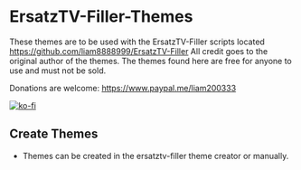 # ErsatzTV-Filler-Themes
These themes are to be used with the ErsatzTV-Filler scripts located https://github.com/liam8888999/ErsatzTV-Filler
All credit goes to the original author of the themes.
The themes found here are free for anyone to use and must not be sold.

Donations are welcome: https://www.paypal.me/liam200333

[![ko-fi](https://ko-fi.com/img/githubbutton_sm.svg)](https://ko-fi.com/E1E4MI8T5)

## Create Themes

- Themes can be created in the ersatztv-filler theme creator or manually.
